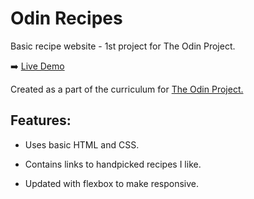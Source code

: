 Odin Recipes
======
Basic recipe website - 1st project for The Odin Project.

:arrow_right:  [Live Demo](https://aaroncarlisle-cs.github.io/odin-recipes/)

Created as a part of the curriculum for [The Odin Project.](https://www.theodinproject.com/)

Features:
----------------
- Uses basic HTML and CSS.

- Contains links to handpicked recipes I like.

- Updated with flexbox to make responsive.